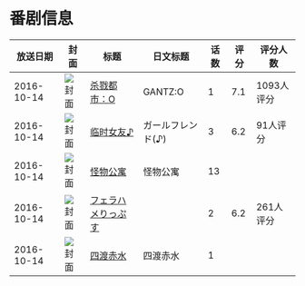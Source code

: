 # 番剧信息

|放送日期|封面|标题|日文标题|话数|评分|评分人数|
|---|---|---|---|---|---|---|
|2016-10-14|![封面](https://lain.bgm.tv/pic/cover/c/7a/04/154971_gR08E.jpg)|[杀戮都市：O](https://bangumi.tv/subject/154971)|GANTZ:O|1|7.1|1093人评分|
|2016-10-14|![封面](https://lain.bgm.tv/pic/cover/c/e6/ad/189632_7vZ9f.jpg)|[临时女友♪](https://bangumi.tv/subject/189632)|ガールフレンド(♪)|3|6.2|91人评分|
|2016-10-14|![封面](https://lain.bgm.tv/pic/cover/c/b6/42/195187_8JnoJ.jpg)|[怪物公寓](https://bangumi.tv/subject/195187)|怪物公寓|13|||
|2016-10-14|![封面](https://bangumi.tv/img/no_icon_subject.png)|[フェラハメりっぷす](https://bangumi.tv/subject/195316)||2|6.2|261人评分|
|2016-10-14|![封面](https://lain.bgm.tv/pic/cover/c/36/b0/420604_kqT6I.jpg)|[四渡赤水](https://bangumi.tv/subject/420604)|四渡赤水|1|||

